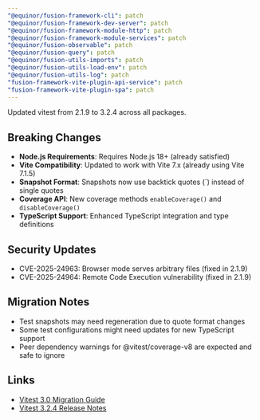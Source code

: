 ```yaml
---
"@equinor/fusion-framework-cli": patch
"@equinor/fusion-framework-dev-server": patch
"@equinor/fusion-framework-module-http": patch
"@equinor/fusion-framework-module-services": patch
"@equinor/fusion-observable": patch
"@equinor/fusion-query": patch
"@equinor/fusion-utils-imports": patch
"@equinor/fusion-utils-load-env": patch
"@equinor/fusion-utils-log": patch
"fusion-framework-vite-plugin-api-service": patch
"fusion-framework-vite-plugin-spa": patch
---
```


Updated vitest from 2.1.9 to 3.2.4 across all packages.

## Breaking Changes
- **Node.js Requirements**: Requires Node.js 18+ (already satisfied)
- **Vite Compatibility**: Updated to work with Vite 7.x (already using Vite 7.1.5)
- **Snapshot Format**: Snapshots now use backtick quotes (\`) instead of single quotes
- **Coverage API**: New coverage methods `enableCoverage()` and `disableCoverage()`
- **TypeScript Support**: Enhanced TypeScript integration and type definitions

## Security Updates
- CVE-2025-24963: Browser mode serves arbitrary files (fixed in 2.1.9)
- CVE-2025-24964: Remote Code Execution vulnerability (fixed in 2.1.9)

## Migration Notes
- Test snapshots may need regeneration due to quote format changes
- Some test configurations might need updates for new TypeScript support
- Peer dependency warnings for @vitest/coverage-v8 are expected and safe to ignore

## Links
- [Vitest 3.0 Migration Guide](https://vitest.dev/guide/migration)
- [Vitest 3.2.4 Release Notes](https://github.com/vitest-dev/vitest/releases/tag/v3.2.4)
